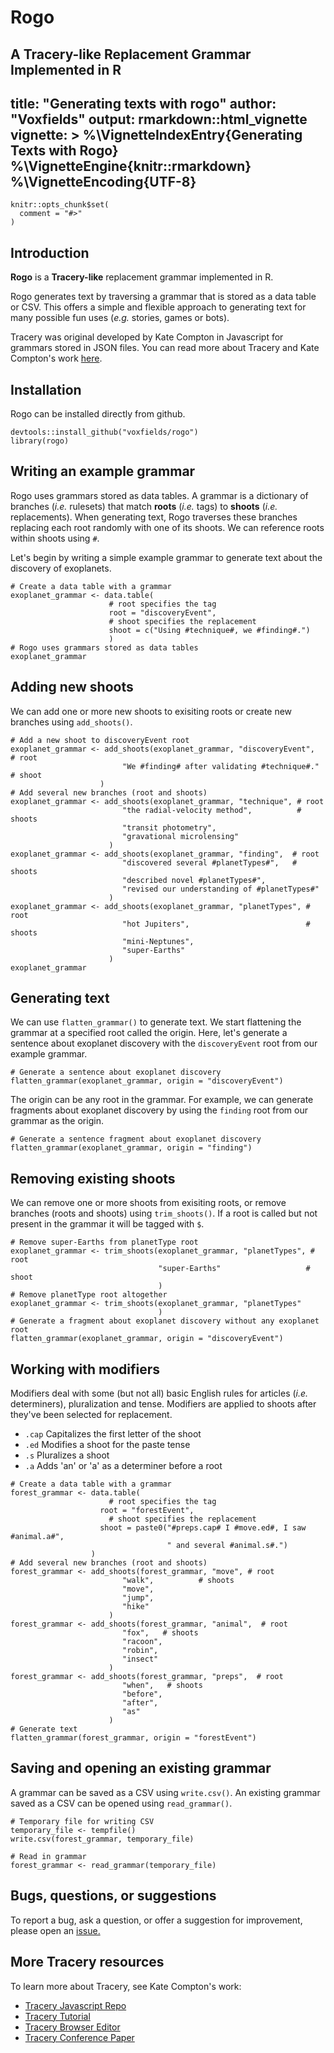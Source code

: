 # Rogo
 A Tracery-like Replacement Grammar Implemented in R
---
title: "Generating texts with rogo"
author: "Voxfields"
output: rmarkdown::html_vignette
vignette: >
  %\VignetteIndexEntry{Generating Texts with Rogo}
  %\VignetteEngine{knitr::rmarkdown}
  %\VignetteEncoding{UTF-8}
---

```{r, include = FALSE}
knitr::opts_chunk$set(
  comment = "#>"
)
```

## Introduction

**Rogo** is a **Tracery-like** replacement grammar implemented in R. 

Rogo generates text by traversing a grammar that is stored as a data table or CSV. This offers a simple and flexible approach to generating text for many possible fun uses (*e.g.* stories, games or bots).

Tracery was original developed by Kate Compton in Javascript for grammars stored in JSON files. You can read more about Tracery and Kate Compton's work [here](https://www.tracery.io).

## Installation

Rogo can be installed directly from github.

```{r setup}
devtools::install_github("voxfields/rogo")
library(rogo)
```


## Writing an example grammar

Rogo uses grammars stored as data tables. A grammar is a dictionary of branches (*i.e.* rulesets) that match **roots** (*i.e.* tags) to **shoots** (*i.e.* replacements). When generating text, Rogo traverses these branches replacing each root randomly with one of its shoots. We can reference roots within shoots using `#`. 

Let's begin by writing a simple example grammar to generate text about the discovery of exoplanets. 

```{r example grammar}
# Create a data table with a grammar
exoplanet_grammar <- data.table(
                      # root specifies the tag
                      root = "discoveryEvent", 
                      # shoot specifies the replacement
                      shoot = c("Using #technique#, we #finding#.")
                      )
# Rogo uses grammars stored as data tables
exoplanet_grammar
```

## Adding new shoots

We can add one or more new shoots to exisiting roots or create new branches using `add_shoots()`. 

```{r}
# Add a new shoot to discoveryEvent root
exoplanet_grammar <- add_shoots(exoplanet_grammar, "discoveryEvent",  # root
                         "We #finding# after validating #technique#." # shoot
                    )
# Add several new branches (root and shoots)
exoplanet_grammar <- add_shoots(exoplanet_grammar, "technique", # root
                         "the radial-velocity method",          # shoots
                         "transit photometry", 
                         "gravational microlensing"
                      )
exoplanet_grammar <- add_shoots(exoplanet_grammar, "finding",  # root
                         "discovered several #planetTypes#",   # shoots
                         "described novel #planetTypes#", 
                         "revised our understanding of #planetTypes#"
                      )
exoplanet_grammar <- add_shoots(exoplanet_grammar, "planetTypes", # root
                         "hot Jupiters",                          # shoots
                         "mini-Neptunes", 
                         "super-Earths"
                      )
exoplanet_grammar
```

## Generating text

We can use `flatten_grammar()` to generate text. We start flattening the grammar at a specified root called the origin. Here, let's generate a sentence about exoplanet discovery with the `discoveryEvent` root from our example grammar.

```{r}
# Generate a sentence about exoplanet discovery
flatten_grammar(exoplanet_grammar, origin = "discoveryEvent")
```

The origin can be any root in the grammar. For example, we can generate fragments about exoplanet discovery by using the `finding` root from our grammar as the origin.

```{r}
# Generate a sentence fragment about exoplanet discovery
flatten_grammar(exoplanet_grammar, origin = "finding")
```

## Removing existing shoots

We can remove one or more shoots from exisiting roots, or remove branches (roots and shoots) using `trim_shoots()`. If a root is called but not present in the grammar it will be tagged with `$`.

```{r}
# Remove super-Earths from planetType root
exoplanet_grammar <- trim_shoots(exoplanet_grammar, "planetTypes", # root
                                 "super-Earths"                   # shoot
                                 )
# Remove planetType root altogether 
exoplanet_grammar <- trim_shoots(exoplanet_grammar, "planetTypes"
                                 )
# Generate a fragment about exoplanet discovery without any exoplanet root
flatten_grammar(exoplanet_grammar, origin = "discoveryEvent")
```

## Working with modifiers

Modifiers deal with some (but not all) basic English rules for articles (*i.e.* determiners), pluralization and tense. Modifiers are applied to shoots after they've been selected for replacement.

* `.cap` Capitalizes the first letter of the shoot
* `.ed` Modifies a shoot for the paste tense
* `.s` Pluralizes a shoot
* `.a` Adds 'an' or 'a' as a determiner before a root

```{r}
# Create a data table with a grammar
forest_grammar <- data.table(
                      # root specifies the tag
                    root = "forestEvent", 
                      # shoot specifies the replacement
                    shoot = paste0("#preps.cap# I #move.ed#, I saw #animal.a#",
                                   " and several #animal.s#.")
                  )
# Add several new branches (root and shoots)
forest_grammar <- add_shoots(forest_grammar, "move", # root
                         "walk",          # shoots
                         "move", 
                         "jump",
                         "hike"
                      )
forest_grammar <- add_shoots(forest_grammar, "animal",  # root
                         "fox",   # shoots
                         "racoon", 
                         "robin",
                         "insect"
                      )
forest_grammar <- add_shoots(forest_grammar, "preps",  # root
                         "when",   # shoots
                         "before", 
                         "after",
                         "as"
                      )
# Generate text
flatten_grammar(forest_grammar, origin = "forestEvent")
```

## Saving and opening an existing grammar

A grammar can be saved as a CSV using `write.csv()`. An existing grammar saved as a CSV can be opened using `read_grammar()`.

```{r}
# Temporary file for writing CSV 
temporary_file <- tempfile()
write.csv(forest_grammar, temporary_file)

# Read in grammar
forest_grammar <- read_grammar(temporary_file)
```

## Bugs, questions, or suggestions 

To report a bug, ask a question, or offer a suggestion for improvement, please open an [issue.](https://github.com/voxfields/rogo/issues)

## More Tracery resources

To learn more about Tracery, see Kate Compton's work:

* [Tracery Javascript Repo](https://github.com/galaxykate/tracery/tree/tracery2)
* [Tracery Tutorial](http://www.crystalcodepalace.com/traceryTut.html)
* [Tracery Browser Editor](http://tracery.io/editor/)
* [Tracery Conference Paper](https://link.springer.com/chapter/10.1007/978-3-319-27036-4_14)
